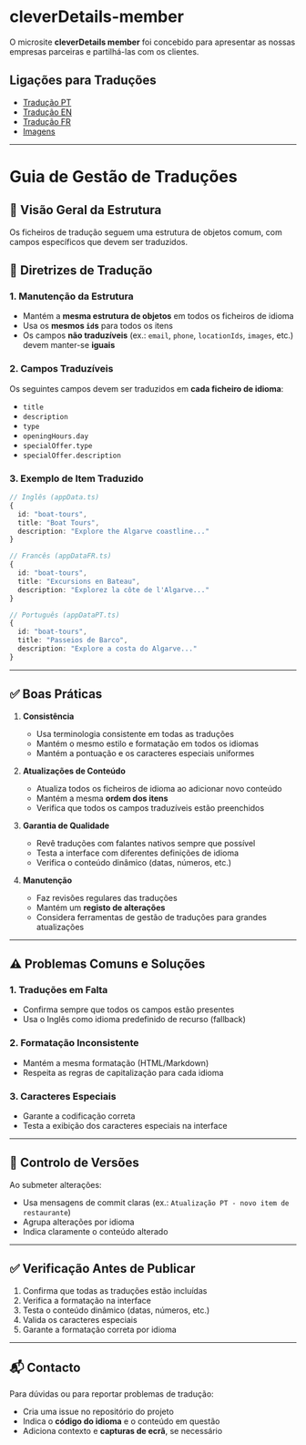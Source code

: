 # cleverDetails-member

O microsite **cleverDetails member** foi concebido para apresentar as nossas empresas parceiras e partilhá-las com os clientes.

## Ligações para Traduções

- [Tradução PT](https://github.com/RicardoDoesDev/cleverDetails-member/edit/main/my-react-app/src/data/appDataPT.ts)  
- [Tradução EN](https://github.com/RicardoDoesDev/cleverDetails-member/edit/main/my-react-app/src/data/appData.ts)  
- [Tradução FR](https://github.com/RicardoDoesDev/cleverDetails-member/edit/main/my-react-app/src/data/appDataFR.ts)
- [Imagens](https://github.com/RicardoDoesDev/cleverDetails-member/tree/main/my-react-app/public/images)
---

# Guia de Gestão de Traduções

## 📁 Visão Geral da Estrutura

Os ficheiros de tradução seguem uma estrutura de objetos comum, com campos específicos que devem ser traduzidos.

## 📝 Diretrizes de Tradução

### 1. Manutenção da Estrutura

- Mantém a **mesma estrutura de objetos** em todos os ficheiros de idioma  
- Usa os **mesmos `id`s** para todos os itens  
- Os campos **não traduzíveis** (ex.: `email`, `phone`, `locationIds`, `images`, etc.) devem manter-se **iguais**

### 2. Campos Traduzíveis

Os seguintes campos devem ser traduzidos em **cada ficheiro de idioma**:

- `title`  
- `description`  
- `type`  
- `openingHours.day`  
- `specialOffer.type`  
- `specialOffer.description`

### 3. Exemplo de Item Traduzido

```typescript
// Inglês (appData.ts)
{
  id: "boat-tours",
  title: "Boat Tours",
  description: "Explore the Algarve coastline..."
}

// Francês (appDataFR.ts)
{
  id: "boat-tours",
  title: "Excursions en Bateau",
  description: "Explorez la côte de l'Algarve..."
}

// Português (appDataPT.ts)
{
  id: "boat-tours",
  title: "Passeios de Barco",
  description: "Explore a costa do Algarve..."
}
```

---

## ✅ Boas Práticas

1. **Consistência**  
   - Usa terminologia consistente em todas as traduções  
   - Mantém o mesmo estilo e formatação em todos os idiomas  
   - Mantém a pontuação e os caracteres especiais uniformes  

2. **Atualizações de Conteúdo**  
   - Atualiza todos os ficheiros de idioma ao adicionar novo conteúdo  
   - Mantém a mesma **ordem dos itens**  
   - Verifica que todos os campos traduzíveis estão preenchidos  

3. **Garantia de Qualidade**  
   - Revê traduções com falantes nativos sempre que possível  
   - Testa a interface com diferentes definições de idioma  
   - Verifica o conteúdo dinâmico (datas, números, etc.)  

4. **Manutenção**  
   - Faz revisões regulares das traduções  
   - Mantém um **registo de alterações**  
   - Considera ferramentas de gestão de traduções para grandes atualizações

---

## ⚠️ Problemas Comuns e Soluções

### 1. Traduções em Falta  
- Confirma sempre que todos os campos estão presentes  
- Usa o Inglês como idioma predefinido de recurso (fallback)

### 2. Formatação Inconsistente  
- Mantém a mesma formatação (HTML/Markdown)  
- Respeita as regras de capitalização para cada idioma  

### 3. Caracteres Especiais  
- Garante a codificação correta  
- Testa a exibição dos caracteres especiais na interface  

---

## 🔄 Controlo de Versões

Ao submeter alterações:
- Usa mensagens de commit claras (ex.: `Atualização PT - novo item de restaurante`)  
- Agrupa alterações por idioma  
- Indica claramente o conteúdo alterado  

---

## ✅ Verificação Antes de Publicar

1. Confirma que todas as traduções estão incluídas  
2. Verifica a formatação na interface  
3. Testa o conteúdo dinâmico (datas, números, etc.)  
4. Valida os caracteres especiais  
5. Garante a formatação correta por idioma

---

## 📬 Contacto

Para dúvidas ou para reportar problemas de tradução:

- Cria uma issue no repositório do projeto  
- Indica o **código do idioma** e o conteúdo em questão  
- Adiciona contexto e **capturas de ecrã**, se necessário
